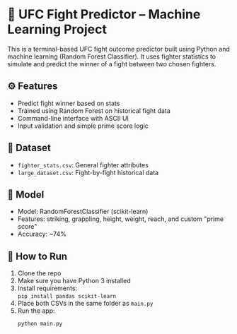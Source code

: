 # 🥊 UFC Fight Predictor – Machine Learning Project

This is a terminal-based UFC fight outcome predictor built using Python and machine learning (Random Forest Classifier). It uses fighter statistics to simulate and predict the winner of a fight between two chosen fighters.

## ⚙️ Features
- Predict fight winner based on stats
- Trained using Random Forest on historical fight data
- Command-line interface with ASCII UI
- Input validation and simple prime score logic

## 📁 Dataset
- `fighter_stats.csv`: General fighter attributes
- `large_dataset.csv`: Fight-by-fight historical data

## 🧠 Model
- Model: RandomForestClassifier (scikit-learn)
- Features: striking, grappling, height, weight, reach, and custom "prime score"
- Accuracy: ~74%

## 🚀 How to Run
1. Clone the repo
2. Make sure you have Python 3 installed
3. Install requirements:  
   `pip install pandas scikit-learn`
4. Place both CSVs in the same folder as `main.py`
5. Run the app:
   ```bash
   python main.py
